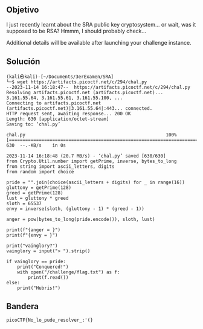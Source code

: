 ## Objetivo
I just recently learnt about the SRA public key cryptosystem... or wait, was it supposed to be RSA? Hmmm, I should probably check...

Additional details will be available after launching your challenge instance.
## Solución
```
(kali㉿kali)-[~/Documents/3erExamen/SRA]
└─$ wget https://artifacts.picoctf.net/c/294/chal.py                                               
--2023-11-14 16:18:47--  https://artifacts.picoctf.net/c/294/chal.py
Resolving artifacts.picoctf.net (artifacts.picoctf.net)... 3.161.55.64, 3.161.55.61, 3.161.55.100, ...
Connecting to artifacts.picoctf.net (artifacts.picoctf.net)|3.161.55.64|:443... connected.
HTTP request sent, awaiting response... 200 OK
Length: 630 [application/octet-stream]
Saving to: ‘chal.py’

chal.py                                                    100%[=======================================================================================================================================>]     630  --.-KB/s    in 0s      

2023-11-14 16:18:48 (20.7 MB/s) - ‘chal.py’ saved [630/630]
from Crypto.Util.number import getPrime, inverse, bytes_to_long
from string import ascii_letters, digits
from random import choice

pride = "".join(choice(ascii_letters + digits) for _ in range(16))
gluttony = getPrime(128)
greed = getPrime(128)
lust = gluttony * greed
sloth = 65537
envy = inverse(sloth, (gluttony - 1) * (greed - 1))

anger = pow(bytes_to_long(pride.encode()), sloth, lust)

print(f"{anger = }")
print(f"{envy = }")

print("vainglory?")
vainglory = input("> ").strip()

if vainglory == pride:
    print("Conquered!")
    with open("/challenge/flag.txt") as f:
        print(f.read())
else:
    print("Hubris!")

```
## Bandera
```
picoCTF{No_lo_pude_resolver_:'(}
```